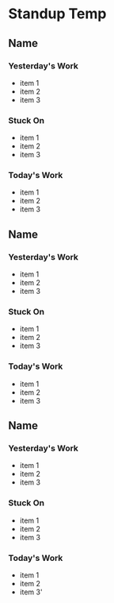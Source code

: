 # **Standup Temp**

## **Name**
### Yesterday's Work
- item 1
- item 2
- item 3
### Stuck On
- item 1
- item 2
- item 3

### Today's Work
- item 1
- item 2
- item 3

## Name
### Yesterday's Work
- item 1
- item 2
- item 3
### Stuck On
- item 1
- item 2
- item 3

### Today's Work
- item 1
- item 2
- item 3

## Name
### Yesterday's Work
- item 1
- item 2
- item 3
### Stuck On
- item 1
- item 2
- item 3

### Today's Work
- item 1
- item 2
- item 3'

